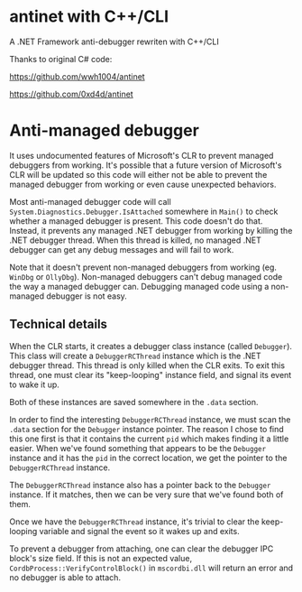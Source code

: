 antinet with C++/CLI
=============================================================

A .NET Framework anti-debugger rewriten with C++/CLI 

Thanks to original C# code:

https://github.com/wwh1004/antinet

https://github.com/0xd4d/antinet

Anti-managed debugger
=====================

It uses undocumented features of Microsoft's CLR to prevent managed debuggers from working. It's possible that a future version of Microsoft's CLR will be updated so this code will either not be able to prevent the managed debugger from working or even cause unexpected behaviors.

Most anti-managed debugger code will call `System.Diagnostics.Debugger.IsAttached` somewhere in `Main()` to check whether a managed debugger is present. This code doesn't do that. Instead, it prevents any managed .NET debugger from working by killing the .NET debugger thread. When this thread is killed, no managed .NET debugger can get any debug messages and will fail to work.

Note that it doesn't prevent non-managed debuggers from working (eg. `WinDbg` or `OllyDbg`). Non-managed debuggers can't debug managed code the way a managed debugger can. Debugging managed code using a non-managed debugger is not easy.

Technical details
-----------------

When the CLR starts, it creates a debugger class instance (called `Debugger`). This class will create a `DebuggerRCThread` instance which is the .NET debugger thread. This thread is only killed when the CLR exits. To exit this thread, one must clear its "keep-looping" instance field, and signal its event to wake it up.

Both of these instances are saved somewhere in the `.data` section.

In order to find the interesting `DebuggerRCThread` instance, we must scan the `.data` section for the `Debugger` instance pointer. The reason I chose to find this one first is that it contains the current `pid` which makes finding it a little easier. When we've found something that appears to be the `Debugger` instance and it has the `pid` in the correct location, we get the pointer to the `DebuggerRCThread` instance.

The `DebuggerRCThread` instance also has a pointer back to the `Debugger` instance. If it matches, then we can be very sure that we've found both of them.

Once we have the `DebuggerRCThread` instance, it's trivial to clear the keep-looping variable and signal the event so it wakes up and exits.

To prevent a debugger from attaching, one can clear the debugger IPC block's size field. If this is not an expected value, `CordbProcess::VerifyControlBlock()` in `mscordbi.dll` will return an error and no debugger is able to attach.
